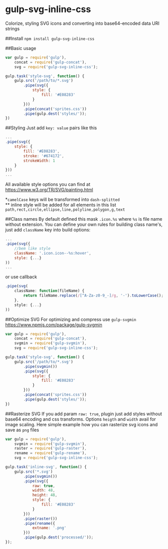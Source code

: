 # gulp-svg-inline-css

Colorize, styling SVG icons and converting into base64-encoded data URI strings

##Install
```npm install gulp-svg-inline-css```

##Basic usage
```js
var gulp = require('gulp'),
	concat = require('gulp-concat'),
	svg = require('gulp-svg-inline-css');

gulp.task('style-svg', function() {
	gulp.src('/path/to/*.svg')
		.pipe(svg({
			style: {
				fill: '#E08283'
			}
		}))
		.pipe(concat('sprites.css'))
		.pipe(gulp.dest('styles/'));
})
```

##Styling
Just add ```key: value``` pairs like this
```js
...
.pipe(svg({
	style: {
		fill: '#E08283',
		stroke: '#674172',
		strokeWidth: 1
	}
}))
...
```
All available style options you can find at https://www.w3.org/TR/SVG/painting.html

\*```camelCase``` keys will be transformed into ```dash-splitted```<br>
\** inline style will be added for all elements in this list  ```path,rect,circle,ellipse,line,polyline,polygon,g,text```

##Class names
By default defined this mask ```.icon.%s``` where ```%s``` is file name without extension.
You can define your own rules for building class name's, just add ```className``` key into build options: 
```js
...
.pipe(svg({
	//bem like style
	className: '.icon.icon--%s:hover',
	style: {...}
))
...
```
or use callback
```js
.pipe(svg(
	className: function(fileName) {
		return fileName.replace(/[^A-Za-z0-9_-]/g, '-').toLowerCase();
	},
	style: {...}
))
```

##Optimize SVG
For optimizing and compress use ```gulp-svgmin```  https://www.npmjs.com/package/gulp-svgmin
```js
var gulp = require('gulp'),
	concat = require('gulp-concat'),
	svgmin = require('gulp-svgmin'),
	svg = require('gulp-svg-inline-css');

gulp.task('style-svg', function() {
	gulp.src('/path/to/*.svg')
		.pipe(svgmin())
		.pipe(svg({
			style: {
				fill: '#E08283'
			}
		}))
		.pipe(concat('sprites.css'))
		.pipe(gulp.dest('styles/'));
})
```

##Rasterize SVG
If you add param `raw: true`, plugin just add styles without base64 encoding and css transforms.
Options `heigth` and `width` avail for image scaling.
Here simple example how you can rasterize svg icons and save as `png` files
```js
var gulp = require('gulp'),
	svgmin = require('gulp-svgmin'),
	raster = require('gulp-raster'),
	rename = require('gulp-rename'),
	svg = require('gulp-svg-inline-css');

gulp.task('inline-svg', function() {
	gulp.src('*.svg')
		.pipe(svgmin())
		.pipe(svg({
			raw: true,
			width: 48,
			height: 48,
			style: {
				fill: '#E08283'
			}
		}))
		.pipe(raster())
		.pipe(rename({
			extname: '.png'
		}))
		.pipe(gulp.dest('processed/'));
});
```